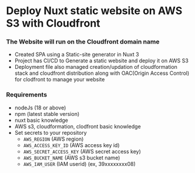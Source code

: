 # Deploy Nuxt static website on AWS S3 with Cloudfront

### The Website will run on the Cloudfront domain name

- Created SPA using a Static-site generator in Nuxt 3
- Project has CI/CD to Generate a static website and deploy it on AWS S3
- Deployment file also managed creation/updation of cloudformation stack and cloudfront distribution along with OAC(Origin Access Control) for clodfront to manage your website

### Requirements

- nodeJs (18 or above)
- npm (latest stable version)
- nuxt basic knowledge
- AWS s3, cloudformation, clodfront basic knowledge
- Set secrets to your repository
  - `AWS_REGION` (AWS region)
  - `AWS_ACCESS_KEY_ID` (AWS access key id)
  - `AWS_SECRET_ACCESS_KEY` (AWS secret access key)
  - `AWS_BUCKET_NAME` (AWS s3 bucket name)
  - `AWS_IAM_USER` (IAM userid) (ex, 39xxxxxxxx08)
